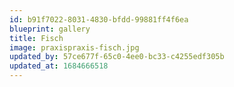 ```yaml
---
id: b91f7022-8031-4830-bfdd-99881ff4f6ea
blueprint: gallery
title: Fisch
image: praxispraxis-fisch.jpg
updated_by: 57ce677f-65c0-4ee0-bc33-c4255edf305b
updated_at: 1684666518
---
```

